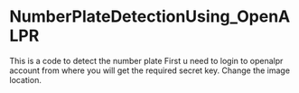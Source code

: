 # NumberPlateDetectionUsing_OpenALPR
This is a code to detect the number plate
First u need to login to openalpr account from where you will get the required secret key.
Change the image location. 
